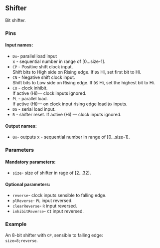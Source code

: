 ## Shifter

Bit shifter.

### Pins

#### Input names:

- `Dx`- parallel load input  
  x - sequential number in range of [0…size-1].
- `CP` - Positive shift clock input.  
  Shift bits to High side on Rising edge. If `DS` Hi, set first bit to Hi.
- `CN` - Negative shift clock input.   
  Shift bits to Low side on Rising edge. If `DS` Hi, set the highest bit to Hi.
- `CO` - clock inhibit.  
  If active (Hi)— clock inputs ignored.
- `PL` - parallel load.  
  If active (Hi)— on clock input rising edge load `Dx` inputs.
- `DS` - serial load input.
- `R` - shifter reset.
  If active (Hi) — clock inputs ignored.

#### Output names:

- `Qx`- outputs
  x - sequential number in range of [0…size-1].

### Parameters

#### Mandatory parameters:

- `size`- size of shifter in rage of [2…32].

#### Optional parameters:

- `reverse`- clock inputs sensible to falling edge.
- `plReverse`- `PL` input reversed.
- `clearReverse`- `R` input reversed.
- `inhibitReverse`- `CI` input reversed.

### Example

An 8-bit shifter with `CP`, sensible to falling edge:  
`size=8;reverse`.

